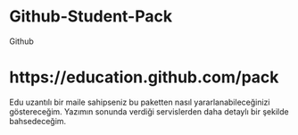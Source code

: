 # Github-Student-Pack
Github

<h1>https://education.github.com/pack</h1>
Edu uzantılı bir maile sahipseniz bu paketten nasıl yararlanabileceğinizi göstereceğim. Yazımın sonunda verdiği servislerden daha detaylı bir şekilde bahsedeceğim.

